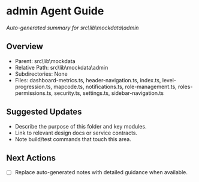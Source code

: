 ﻿# admin Agent Guide
*Auto-generated summary for src\lib\mockdata\admin*

## Overview
- Parent: src\lib\mockdata
- Relative Path: src\lib\mockdata\admin
- Subdirectories: None
- Files: dashboard-metrics.ts, header-navigation.ts, index.ts, level-progression.ts, mapcode.ts, notifications.ts, role-management.ts, roles-permissions.ts, security.ts, settings.ts, sidebar-navigation.ts

## Suggested Updates
- Describe the purpose of this folder and key modules.
- Link to relevant design docs or service contracts.
- Note build/test commands that touch this area.

## Next Actions
- [ ] Replace auto-generated notes with detailed guidance when available.
